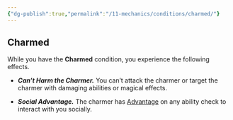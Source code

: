 ```yaml
---
{"dg-publish":true,"permalink":"/11-mechanics/conditions/charmed/"}
---
```



## Charmed

While you have the **Charmed** condition, you experience the following effects.

- **_Can’t Harm the Charmer._** You can’t attack the charmer or target the charmer with damaging abilities or magical effects.

- **_Social Advantage._** The charmer has [Advantage](https://www.dndbeyond.com/sources/dnd/free-rules/rules-glossary#Advantage) on any ability check to interact with you socially.


